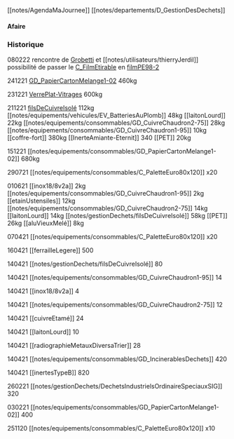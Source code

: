 [[notes/AgendaMaJournee]] [[notes/departements/D_GestionDesDechets]] 

#### Afaire

### Historique
080222 rencontre de [Grobetti](notes/utilisateurs/Grobetti.md) et [[notes/utilisateurs/thierryJerdil]] possibilité de passer le [C_FilmEtirable](notes/equipements/consommables/C_FilmEtirable.md) en [filmPE98-2](notes/gestionDechets/filmPE98-2.md)

241221 [GD_PapierCartonMelange1-02](notes/equipements/consommables/GD_PapierCartonMelange1-02.md) 460kg 

231221 [VerrePlat-Vitrages](notes/equipements/vetements/VerrePlat-Vitrages.md) 600kg

211221 [filsDeCuivreIsolé](notes/gestionDechets/filsDeCuivreIsolé.md) 112kg [[notes/equipements/vehicules/EV_BatteriesAuPlomb]] 48kg [[laitonLourd]] 22kg [[notes/equipements/consommables/GD_CuivreChaudron2-75]] 28kg [[notes/equipements/consommables/GD_CuivreChaudron1-95]] 10kg [[coffre-fort]] 380kg [[InerteAmiante-Eternit]] 340 [[PET]] 20kg

151221 [[notes/equipements/consommables/GD_PapierCartonMelange1-02]] 680kg

290721 [[notes/equipements/consommables/C_PaletteEuro80x120]] x20

010621 [[inox18/8v2a]] 2kg [[notes/equipements/consommables/GD_CuivreChaudron1-95]] 2kg [[etainUstensiles]] 12kg [[notes/equipements/consommables/GD_CuivreChaudron2-75]] 14kg [[laitonLourd]] 14kg [[notes/gestionDechets/filsDeCuivreIsolé]] 58kg [[PET]] 26kg [[aluVieuxMelé]] 8kg

070421 [[notes/equipements/consommables/C_PaletteEuro80x120]] x20

160421 [[ferrailleLegere]] 500

140421 [[notes/gestionDechets/filsDeCuivreIsolé]] 80

140421 [[notes/equipements/consommables/GD_CuivreChaudron1-95]] 14

140421 [[inox18/8v2a]] 4

140421 [[notes/equipements/consommables/GD_CuivreChaudron2-75]] 12

140421 [[cuivreEtamé]] 24

140421 [[laitonLourd]] 10

140421 [[radiographieMetauxDiversaTrier]] 28

140421 [[notes/equipements/consommables/GD_IncinerablesDechets]] 420

140421 [[inertesTypeB]] 820



260221 [[notes/gestionDechets/DechetsIndustrielsOrdinaireSpeciauxSIG]] 320

030221 [[notes/equipements/consommables/GD_PapierCartonMelange1-02]] 400 

251120 [[notes/equipements/consommables/C_PaletteEuro80x120]] x10



